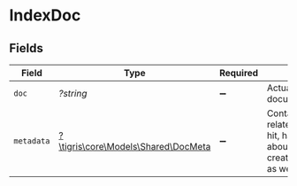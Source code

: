 # IndexDoc


## Fields

| Field                                                                                                      | Type                                                                                                       | Required                                                                                                   | Description                                                                                                |
| ---------------------------------------------------------------------------------------------------------- | ---------------------------------------------------------------------------------------------------------- | ---------------------------------------------------------------------------------------------------------- | ---------------------------------------------------------------------------------------------------------- |
| `doc`                                                                                                      | *?string*                                                                                                  | :heavy_minus_sign:                                                                                         | Actual search document                                                                                     |
| `metadata`                                                                                                 | [?\tigris\core\Models\Shared\DocMeta](../../Models/Shared/DocMeta.md)                                      | :heavy_minus_sign:                                                                                         | Contains metadata related to the search hit, has information about document created_at/updated_at as well. |